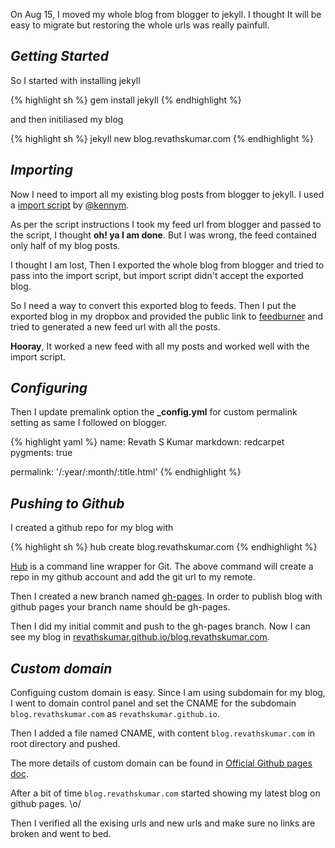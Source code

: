 <!--


---
 Blogger to Jekyll + Github pages
date: 2013-08-20 12:29:00 IST
updated: 2013-08-20 12:29:00 IST
comments: false
categories: blogger jekyll
---

-->
<!DOCTYPE html>
<html>

<head>
  <title>basic-git-workflow</title>
  <meta charset="utf-8">
  <meta name="viewport" content="width=device-width, initial-scale=1.0">


  <link rel="stylesheet" href="./css/bootstrap.css">
  <link rel="stylesheet" href="./css/bootstrap.grid.css">
  <link rel="stylesheet" href="./css/bootstrap.min.css">
  <link rel="stylesheet" href="./css/bootstrap-reboot.min.css">
  <link rel="stylesheet" href="./css/bootstrap.css.map">
  <link rel="stylesheet" href="./css/blog-home.css">
  <link rel="stylesheet" href="./css/prism.css">
  <script async defer src="./css/prism.js"></script>
</head>
<!--------------------------------------------------------------------------------------------------->
<!--------------------------------------------------------------------------------------------------->
<!--------------------------------------------------------------------------------------------------->
<!--------------------------------------------------------------------------------------------------->
<!--------------------------------------------------------------------------------------------------->



<body>

On Aug 15, I moved my whole blog from blogger to jekyll. I thought It will be easy to migrate but restoring the whole urls was really painfull.

## _Getting Started_

So I started with installing jekyll

{% highlight sh %}
gem install jekyll
{% endhighlight %}

and then initiliased my blog

{% highlight sh %}
jekyll new blog.revathskumar.com
{% endhighlight %}

## _Importing_

Now I need to import all my existing blog posts from blogger to jekyll.
I used a [import script](https://gist.github.com/kennym/1115810) by [@kennym](https://github.com/kennym).

As per the script instructions I took my feed url from blogger and passed to the script, I thought **oh! ya I am done**. But I was wrong, the feed contained only
half of my blog posts.

I thought I am lost, Then I exported the whole blog from blogger and tried to pass into the import script, but import script didn't accept the exported blog.

So I need a way to convert this exported blog to feeds. Then I put the exported blog in my dropbox and provided the public link to [feedburner](http://feedburner.google.com) and tried to generated a new feed url with all the posts.

**Hooray**, It worked a new feed with all my posts and worked well with the import script.

## _Configuring_

Then I update premalink option the **\_config.yml** for custom permalink setting as same I followed on blogger.

{% highlight yaml %}
name: Revath S Kumar
markdown: redcarpet
pygments: true

permalink: '/:year/:month/:title.html'
{% endhighlight %}

## _Pushing to Github_

I created a github repo for my blog with

{% highlight sh %}
hub create blog.revathskumar.com
{% endhighlight %}

[Hub](http://hub.github.com/) is a command line wrapper for Git. The above command will create a repo in my github account and add the git url to my remote.

Then I created a new branch named [gh-pages](http://pages.github.com/). In order to publish blog with github pages your branch name should be gh-pages.

Then I did my initial commit and push to the gh-pages branch.
Now I can see my blog in [revathskumar.github.io/blog.revathskumar.com](http://revathskumar.github.io/blog.revathskumar.com).

## _Custom domain_

Configuing custom domain is easy. Since I am using subdomain for my blog, I went to domain control panel and set the CNAME for the subdomain `blog.revathskumar.com` as `revathskumar.github.io`.

Then I added a file named CNAME, with content `blog.revathskumar.com` in root directory and pushed.

The more details of custom domain can be found in [Official Github pages doc](https://help.github.com/articles/setting-up-a-custom-domain-with-pages).

After a bit of time `blog.revathskumar.com` started showing my latest blog on github pages. \o/

Then I verified all the exising urls and new urls and make sure no links are broken and went to bed.
